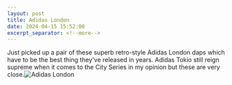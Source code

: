 ```yaml
---
layout: post
title: Adidas London
date: 2024-04-15 15:52:00
excerpt_separator: <!--more-->
---
```

Just picked up a pair of these superb retro-style Adidas London daps which have to be the best thing they've released in years. Adidas Tokio still reign supreme when it comes to the City Series in my opinion but these are very close.![Adidas London]({{'/assets/img/london3.jpg'}})
<!--more-->